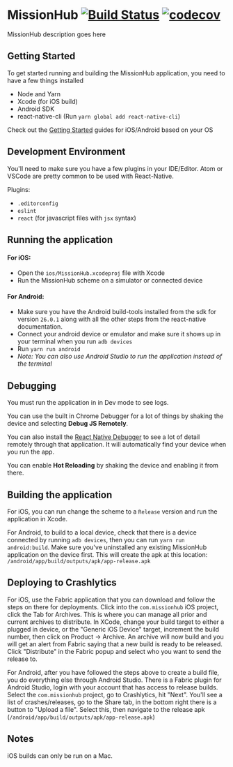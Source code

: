 # MissionHub [![Build Status](https://travis-ci.com/CruGlobal/missionhub-react-native.svg?token=qw4zYh6vUTp6WkvVkWCb&branch=master)](https://travis-ci.com/CruGlobal/missionhub-react-native) [![codecov](https://codecov.io/gh/CruGlobal/missionhub-react-native/branch/master/graph/badge.svg?token=5Wgs4elevu)](https://codecov.io/gh/CruGlobal/missionhub-react-native)

MissionHub description goes here


## Getting Started

To get started running and building the MissionHub application, you need to have a few things installed

- Node and Yarn
- Xcode (for iOS build)
- Android SDK
- react-native-cli (Run `yarn global add react-native-cli`)

Check out the [Getting Started](https://facebook.github.io/react-native/docs/getting-started.html) guides for iOS/Android based on your OS


## Development Environment

You'll need to make sure you have a few plugins in your IDE/Editor. Atom or VSCode are pretty common to be used with React-Native.

Plugins:
- `.editorconfig`
- `eslint`
- `react` (for javascript files with `jsx` syntax)

## Running the application

#### For iOS:

- Open the `ios/MissionHub.xcodeproj` file with Xcode
- Run the MissionHub scheme on a simulator or connected device

#### For Android:

- Make sure you have the Android build-tools installed from the sdk for version `26.0.1` along with all the other steps from the react-native documentation.
- Connect your android device or emulator and make sure it shows up in your terminal when you run `adb devices`
- Run `yarn run android`
- *Note: You can also use Android Studio to run the application instead of the terminal*



## Debugging

You must run the application in in Dev mode to see logs.

You can use the built in Chrome Debugger for a lot of things by shaking the device and selecting **Debug JS Remotely**.

You can also install the [React Native Debugger](https://github.com/jhen0409/react-native-debugger) to see a lot of detail remotely through that application. It will automatically find your device when you run the app.

You can enable **Hot Reloading** by shaking the device and enabling it from there.



## Building the application

For iOS, you can run change the scheme to a `Release` version and run the application in Xcode.

For Android, to build to a local device, check that there is a device connected by running `adb devices`, then you can run `yarn run android:build`. Make sure you've uninstalled any existing MissionHub application on the device first. This will create the apk at this location: `/android/app/build/outputs/apk/app-release.apk`


## Deploying to Crashlytics

For iOS, use the Fabric application that you can download and follow the steps on there for deployments. Click into the `com.missionhub` iOS project, click the Tab for Archives. This is where you can manage all prior and current archives to distribute. In XCode, change your build target to either a plugged in device, or the "Generic iOS Device" target, increment the build number, then click on Product -> Archive. An archive will now build and you will get an alert from Fabric saying that a new build is ready to be released. Click "Distribute" in the Fabric popup and select who you want to send the release to.

For Android, after you have followed the steps above to create a build file, you do everything else through Android Studio. There is a Fabric plugin for Android Studio, login with your account that has access to release builds. Select the `com.missionhub` project, go to Crashlytics, hit "Next". You'll see a list of crashes/releases, go to the Share tab, in the bottom right there is a button to "Upload a file". Select this, then navigate to the release apk (`/android/app/build/outputs/apk/app-release.apk`)


## Notes

iOS builds can only be run on a Mac.
